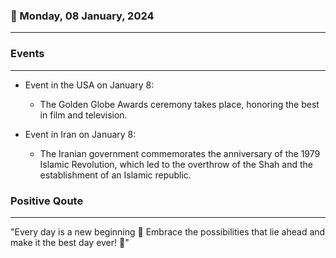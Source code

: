 ### 📅 Monday, 08 January, 2024
------
### Events
------
- Event in the USA on January 8:
  - The Golden Globe Awards ceremony takes place, honoring the best in film and television.

- Event in Iran on January 8:
  - The Iranian government commemorates the anniversary of the 1979 Islamic Revolution, which led to the overthrow of the Shah and the establishment of an Islamic republic.
### Positive Qoute
------
"Every day is a new beginning 🌅 Embrace the possibilities that lie ahead and make it the best day ever! 🌟"
